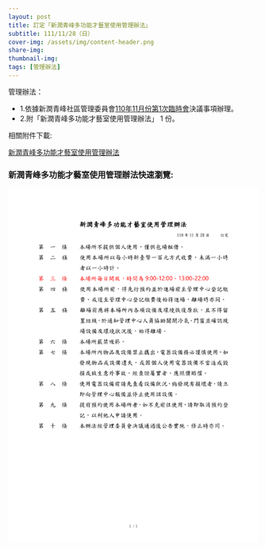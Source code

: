 ```yaml
---
layout: post
title: 訂定「新潤青峰多功能才藝室使用管理辦法」
subtitle: 111/11/28（日）
cover-img: /assets/img/content-header.png
share-img: 
thumbnail-img:
tags: [管理辦法]
---
```


管理辦法：
- 1.依據新潤青峰社區管理委員會[110年11月份第1次臨時會](https://bq01.github.io/2021-11-28-1-meeting/)決議事項辦理。
- 2.附「新潤青峰多功能才藝室使用管理辦法」 1 份。

相關附件下載:

 [新潤青峰多功能才藝室使用管理辦法](../assets/post/20211128-2/新潤青峰多功能才藝室使用管理辦法.pdf) 

### 新潤青峰多功能才藝室使用管理辦法快速瀏覽:

![](../assets/post/20211128-2/function-room-01.png)

